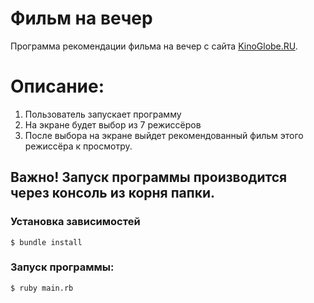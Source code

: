 # Фильм на вечер

Программа  рекомендации фильма на вечер с сайта [KinoGlobe.RU](http://www.kinoglobe.ru/index.php).

# Описание:

1. Пользователь запускает программу
2. На экране будет выбор из 7 режиссёров
3. После выбора на экране выйдет рекомендованный фильм этого режиссёра к просмотру.

## Важно! Запуск программы производится через консоль из корня папки.

### Установка зависимостей

```
$ bundle install
```
### Запуск программы:

```
$ ruby main.rb
```
